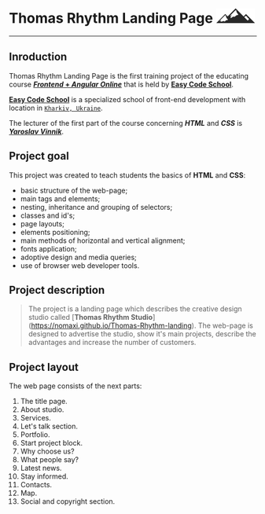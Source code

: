 # Thomas Rhythm Landing Page <img src="https://github.com/NoMaxi/Thomas-Rhythm-landing/blob/master/img/footer-logo.png">
---

## Inroduction

Thomas Rhythm Landing Page is the first training project of the educating course [**_Frontend_ + _Angular Online_**](https://www.easycode.school/courses/course-front-end-online) that is held by [**Easy Code School**](https://www.easycode.school).

[**Easy Code School**](https://www.easycode.school) is a specialized school of front-end development with location in [`Kharkiv, Ukraine`](https://en.wikipedia.org/wiki/Kharkiv).

The lecturer of the first part of the course concerning ***HTML*** and ***CSS*** is [***Yaroslav Vinnik***](https://github.com/yaroslavvinnik).

## Project goal

This project was created to teach students the basics of **HTML** and **CSS**:
  - basic structure of the web-page;
  - main tags and elements;
  - nesting, inheritance and grouping of selectors;
  - classes and id's;
  - page layouts;
  - elements positioning;
  - main methods of horizontal and vertical alignment;
  - fonts application;
  - adoptive design and media queries;
  - use of browser web developer tools.
 
## Project description
 
> The project is a landing page which describes the creative design studio called [**Thomas Rhythm Studio**] (https://nomaxi.github.io/Thomas-Rhythm-landing). The web-page is designed to advertise the studio, show it's main projects, describe the advantages and increase the number of customers.
  
## Project layout

The web page consists of the next parts:

1. The title page.
2. About studio.
3. Services.
4. Let's talk section.
5. Portfolio.
6. Start project block.
7. Why choose us?
8. What people say?
9. Latest news.
10. Stay informed.
11. Contacts.
12. Map.
13. Social and copyright section.

